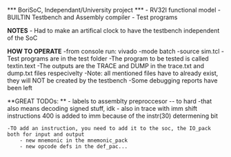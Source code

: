 *** BoriSoC, Independant/University project ***
    - RV32I functional model
    - BUILTIN Testbench and Assembly compiler
    - Test programs

**NOTES**
    - Had to make an artifical clock to have the testbench independent of the SoC

**HOW TO OPERATE**
    -from console run: vivado -mode batch -source sim.tcl
    -Test programs are in the test folder
    -The program to be tested is called textin.text
    -The outputs are the TRACE and DUMP in the trace.txt and dump.txt files respecivelty
        -Note: all mentioned files have to already exist, they will NOT be created by the testbench
    -Some debugging reports have been left


**GREAT TODOs: **
    - labels to assemblty preproccesor -- to hard
        -that also means decoding signed stuff, idk
        - also in trace with imm shift instructions 400 is added to imm because of the instr(30) determening bit
        
    -TO add an instruction, you need to add it to the soc, the IO_pack both for input and output
        - new mnemonic in the mnemonic_pack
        - new opcode defs in the def_pac...
